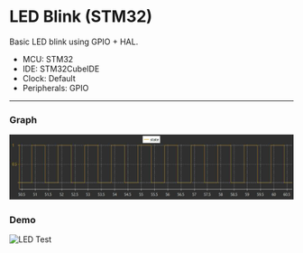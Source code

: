 # LED Blink (STM32)

Basic LED blink using GPIO + HAL.

- MCU: STM32  
- IDE: STM32CubeIDE  
- Clock: Default  
- Peripherals: GPIO

---

###  Graph  
![Graph](ASSETS/Graph_Toggle_LED.jpeg)

###  Demo  
![LED Test](ASSETS/LED_TEST_GIF.gif)

